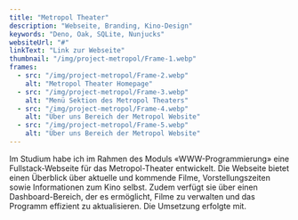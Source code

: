 ```yaml
---
title: "Metropol Theater"
description: "Webseite, Branding, Kino-Design"
keywords: "Deno, Oak, SQLite, Nunjucks"
websiteUrl: "#"
linkText: "Link zur Webseite"
thumbnail: "/img/project-metropol/Frame-1.webp"
frames:
  - src: "/img/project-metropol/Frame-2.webp"
    alt: "Metropol Theater Homepage"
  - src: "/img/project-metropol/Frame-3.webp"
    alt: "Menü Sektion des Metropol Theaters"
  - src: "/img/project-metropol/Frame-4.webp"
    alt: "Über uns Bereich der Metropol Website"
  - src: "/img/project-metropol/Frame-5.webp"
    alt: "Über uns Bereich der Metropol Website"
---
```


Im Studium habe ich im Rahmen des Moduls «WWW-Programmierung» eine Fullstack-Webseite für das Metropol-Theater entwickelt. Die Webseite bietet einen Überblick über aktuelle und kommende Filme, Vorstellungszeiten sowie Informationen zum Kino selbst. Zudem verfügt sie über einen Dashboard-Bereich, der es ermöglicht, Filme zu verwalten und das Programm effizient zu aktualisieren. Die Umsetzung erfolgte mit.
